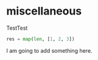 # miscellaneous

TestTest

```python
res = map(len, [1, 2, 3])
```

I am going to add something here.
